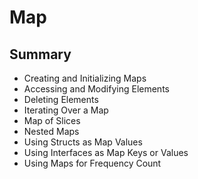 # Map
## Summary
- Creating and Initializing Maps
- Accessing and Modifying Elements
- Deleting Elements
- Iterating Over a Map
- Map of Slices
- Nested Maps
- Using Structs as Map Values
- Using Interfaces as Map Keys or Values
- Using Maps for Frequency Count